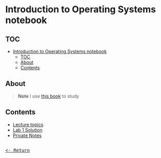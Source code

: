# Introduction to Operating Systems notebook

## TOC

- [Introduction to Operating Systems notebook](#introduction-to-operating-systems-notebook)
  - [TOC](#toc)
  - [About](#about)
  - [Contents](#contents)

## About

> **Note**
> I use [this book](https://os.ecci.ucr.ac.cr/slides/Abraham-Silberschatz-Operating-System-Concepts-10th-2018.pdf) to study

## Contents

- [Lecture topics](LectureTopics.md)
- [Lab 1 Solution](Lab1Solution.md)
- [Private Notes](../../../../../NotesPrivate/blob/master/Course/OS/OS.md)

[<kbd><br><- Return<br></kbd>](../Course.md)
